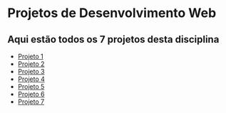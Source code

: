 # Projetos de Desenvolvimento Web
## Aqui estão todos os 7 projetos desta disciplina

- [Projeto 1](https://murilo-neto26.github.io/Projeto-01/)
- [Projeto 2](https://murilo-neto26.github.io/Projeto-02/)
- [Projeto 3](https://murilo-neto26.github.io/Projeto-03/)
- [Projeto 4]()
- [Projeto 5]()
- [Projeto 6]()
- [Projeto 7]()
